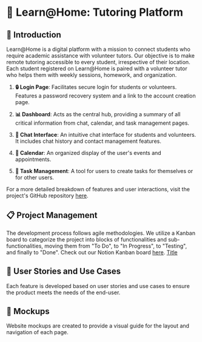 # 🏫 Learn@Home: Tutoring Platform

## 📄 Introduction
Learn@Home is a digital platform with a mission to connect students who require academic assistance with volunteer tutors. Our objective is to make remote tutoring accessible to every student, irrespective of their location. Each student registered on Learn@Home is paired with a volunteer tutor who helps them with weekly sessions, homework, and organization.

1. **🔒 Login Page**: Facilitates secure login for students or volunteers. Features a password recovery system and a link to the account creation page.

2. **📊 Dashboard**: Acts as the central hub, providing a summary of all critical information from chat, calendar, and task management pages. 

3. **💬 Chat Interface**: An intuitive chat interface for students and volunteers. It includes chat history and contact management features.

4. **📅 Calendar**: An organized display of the user's events and appointments.

5. **📝 Task Management**: A tool for users to create tasks for themselves or for other users.

For a more detailed breakdown of features and user interactions, visit the project's GitHub repository [here](https://github.com/AdrianGeorgeM/Define-User-Needs-for-a-Tutoring-App).

## 📋 Project Management
The development process follows agile methodologies. We utilize a Kanban board to categorize the project into blocks of functionalities and sub-functionalities, moving them from "To Do", to "In Progress", to "Testing", and finally to "Done". Check out our Notion Kanban board [here](https://rumbling-menu-5e4.notion.site/Dev4U-Learn-Home-Project-8c5486e0843744f792cda37af0962d8f).
[Title](https://openclassrooms.notion.site/Dev4U-Learn-Home-Project-b64a4af3e2ff45dfaa531dd817844a09)

## 📜 User Stories and Use Cases
Each feature is developed based on user stories and use cases to ensure the product meets the needs of the end-user. 

## 🎨 Mockups
Website mockups are created to provide a visual guide for the layout and navigation of each page.
